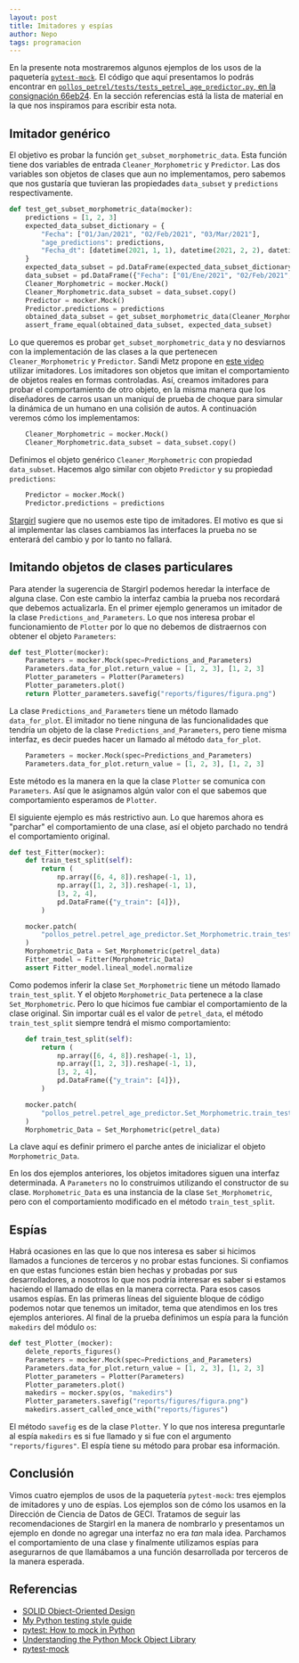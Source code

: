 ```yaml
---
layout: post
title: Imitadores y espías
author: Nepo
tags: programacion
---
```


En la presente nota mostraremos algunos ejemplos de los usos de la paquetería
[`pytest-mock`](https://github.com/pytest-dev/pytest-mock/). El código que aquí presentamos lo
podrás encontrar en [`pollos_petrel/tests/tests_petrel_age_predictor.py`, en la consignación
66eb24](https://bitbucket.org/IslasGECI/pollos_petrel/src/66eb24183f81df85350a715cc04ae120324a01df/tests/test_petrel_age_predictor.py).
En la sección referencias está la lista de material en la que nos inspiramos para escribir esta
nota.
## Imitador genérico

El objetivo es probar la función `get_subset_morphometric_data`. Esta función tiene dos variables
de entrada `Cleaner_Morphometric` y `Predictor`. Las dos variables son objetos de clases que aun no
implementamos, pero sabemos que nos gustaría que tuvieran las propiedades `data_subset` y
`predictions` respectivamente.

```python
def test_get_subset_morphometric_data(mocker):
    predictions = [1, 2, 3]
    expected_data_subset_dictionary = {
        "Fecha": ["01/Jan/2021", "02/Feb/2021", "03/Mar/2021"],
        "age_predictions": predictions,
        "Fecha_dt": [datetime(2021, 1, 1), datetime(2021, 2, 2), datetime(2021, 3, 3)],
    }
    expected_data_subset = pd.DataFrame(expected_data_subset_dictionary)
    data_subset = pd.DataFrame({"Fecha": ["01/Ene/2021", "02/Feb/2021", "03/Mar/2021"]})
    Cleaner_Morphometric = mocker.Mock()
    Cleaner_Morphometric.data_subset = data_subset.copy()
    Predictor = mocker.Mock()
    Predictor.predictions = predictions
    obtained_data_subset = get_subset_morphometric_data(Cleaner_Morphometric, Predictor)
    assert_frame_equal(obtained_data_subset, expected_data_subset)
```
Lo que queremos es probar `get_subset_morphometric_data` y no desviarnos con la implementación de
las clases a la que pertenecen `Cleaner_Morphometric` y `Predictor`. Sandi Metz propone en [este
video](https://youtu.be/v-2yFMzxqwU) utilizar imitadores. Los imitadores son objetos que imitan el
comportamiento de objetos reales en formas controladas. Así, creamos imitadores para probar el
comportamiento de otro objeto, en la misma manera que los diseñadores de carros usan un maniquí de
prueba de choque para simular la dinámica de un humano en una colisión de autos. A continuación
veremos cómo los implementamos:
```python
    Cleaner_Morphometric = mocker.Mock()
    Cleaner_Morphometric.data_subset = data_subset.copy()
```
Definimos el objeto genérico `Cleaner_Morphometric` con propiedad `data_subset`. Hacemos algo
similar con objeto `Predictor` y su propiedad `predictions`:
```python
    Predictor = mocker.Mock()
    Predictor.predictions = predictions
```
[Stargirl](https://thea.codes/) sugiere que no usemos este tipo de imitadores. El motivo es que si
al implementar las clases cambiamos las interfaces la prueba no se enterará del cambio y por lo
tanto no fallará.

## Imitando objetos de clases particulares
Para atender la sugerencia de Stargirl podemos heredar la interface de alguna clase. Con este cambio
la interfaz cambia la prueba nos recordará que debemos actualizarla. En el primer ejemplo generamos
un imitador de la clase `Predictions_and_Parameters`. Lo que nos interesa probar el funcionamiento
de `Plotter` por lo que no debemos de distraernos con obtener el objeto `Parameters`: 

```python
def test_Plotter(mocker):
    Parameters = mocker.Mock(spec=Predictions_and_Parameters)
    Parameters.data_for_plot.return_value = [1, 2, 3], [1, 2, 3]
    Plotter_parameters = Plotter(Parameters)
    Plotter_parameters.plot()
    return Plotter_parameters.savefig("reports/figures/figura.png")
```
La clase `Predictions_and_Parameters` tiene un método llamado `data_for_plot`. El imitador no tiene
ninguna de las funcionalidades que tendría un objeto de la clase `Predictions_and_Parameters`,
pero tiene misma interfaz, es decir puedes hacer un llamado al método `data_for_plot`. 
```python
    Parameters = mocker.Mock(spec=Predictions_and_Parameters)
    Parameters.data_for_plot.return_value = [1, 2, 3], [1, 2, 3]
```
Este método es la manera en la que la clase `Plotter` se comunica con `Parameters`. Así que le
asignamos algún valor con el que sabemos que comportamiento esperamos de `Plotter`.

El siguiente ejemplo es más restrictivo aun. Lo que haremos ahora es "parchar" el comportamiento de
una clase, así el objeto parchado no tendrá el comportamiento original. 
```python
def test_Fitter(mocker):
    def train_test_split(self):
        return (
            np.array([6, 4, 8]).reshape(-1, 1),
            np.array([1, 2, 3]).reshape(-1, 1),
            [3, 2, 4],
            pd.DataFrame({"y_train": [4]}),
        )

    mocker.patch(
        "pollos_petrel.petrel_age_predictor.Set_Morphometric.train_test_split", train_test_split
    )
    Morphometric_Data = Set_Morphometric(petrel_data)
    Fitter_model = Fitter(Morphometric_Data)
    assert Fitter_model.lineal_model.normalize
```
Como podemos inferir la clase `Set_Morphometric` tiene un método llamado `train_test_split`. Y el
objeto `Morphometric_Data` pertenece a la clase `Set_Morphometric`. Pero lo que hicimos fue cambiar
el comportamiento de la clase original. Sin importar cuál es el valor de `petrel_data`, el método
`train_test_split` siempre tendrá el mismo comportamiento:
```python
    def train_test_split(self):
        return (
            np.array([6, 4, 8]).reshape(-1, 1),
            np.array([1, 2, 3]).reshape(-1, 1),
            [3, 2, 4],
            pd.DataFrame({"y_train": [4]}),
        )

    mocker.patch(
        "pollos_petrel.petrel_age_predictor.Set_Morphometric.train_test_split", train_test_split
    )
    Morphometric_Data = Set_Morphometric(petrel_data)
```
La clave aquí es definir primero el parche antes de inicializar el objeto `Morphometric_Data`.

En los dos ejemplos anteriores, los objetos imitadores siguen una interfaz determinada. A
`Parameters` no lo construimos utilizando el constructor de su clase. `Morphometric_Data` es una
instancia de la clase `Set_Morphometric`, pero con el comportamiento modificado en el método
`train_test_split`.

## Espías
Habrá ocasiones en las que lo que nos interesa es saber si hicimos llamados a funciones de terceros
y no probar estas funciones. Si confiamos en que estas funciones están bien hechas y probadas por
sus desarrolladores, a nosotros lo que nos podría interesar es saber si estamos haciendo el llamado
de ellas en la manera correcta. Para esos casos usamos espías. En las primeras líneas del siguiente
bloque de código podemos notar que tenemos un imitador, tema que atendimos en los tres ejemplos
anteriores. Al final de la prueba definimos un espía para la función `makedirs` del módulo `os`:

```python
def test_Plotter_(mocker):
    delete_reports_figures()
    Parameters = mocker.Mock(spec=Predictions_and_Parameters)
    Parameters.data_for_plot.return_value = [1, 2, 3], [1, 2, 3]
    Plotter_parameters = Plotter(Parameters)
    Plotter_parameters.plot()
    makedirs = mocker.spy(os, "makedirs")
    Plotter_parameters.savefig("reports/figures/figura.png")
    makedirs.assert_called_once_with("reports/figures")
```
El método `savefig` es de la clase `Plotter`. Y lo que nos interesa preguntarle al espía `makedirs`
es si fue llamado y si fue con el argumento `"reports/figures"`. El espía tiene su método para
probar esa información.

## Conclusión
Vimos cuatro ejemplos de usos de la paquetería `pytest-mock`: tres ejemplos de imitadores y uno de
espías. Los ejemplos son de cómo los usamos en la Dirección de Ciencia de Datos de GECI. Tratamos de
seguir las recomendaciones de Stargirl en la manera de nombrarlo y presentamos un ejemplo en donde
no agregar una interfaz no era _tan_ mala idea. Parchamos el comportamiento de una clase y
finalmente utilizamos espías para asegurarnos de que llamábamos a una función desarrollada por
terceros de la manera esperada. 
## Referencias
- [SOLID Object-Oriented Design](https://youtu.be/v-2yFMzxqwU)
- [My Python testing style guide](https://blog.thea.codes/my-python-testing-style-guide/)
- [pytest: How to mock in Python](https://changhsinlee.com/pytest-mock/)
- [Understanding the Python Mock Object Library](https://realpython.com/python-mock-library/)
- [pytest-mock](https://github.com/pytest-dev/pytest-mock/)
